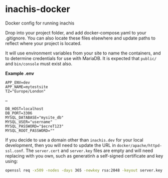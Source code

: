 # inachis-docker
Docker config for running inachis

Drop into your project folder, and add docker-compose.yaml to your .gitignore. You can also locate these files elsewhere and update paths to reflect where your project is located.

It will use environment variables from your site to name the containers, and to determine credentials for use with MariaDB. It is expected that `public/` and `bin/console` must exist also.

**Example .env**
```
APP_ENV=dev
APP_NAME=mytestsite
TZ="Europe/London"

…

DB_HOST=localhost
DB_PORT=3306
MYSQL_DATABASE="mysite_db"
MYSQL_USER="username"
MYSQL_PASSWORD="$ecreT123"
MYSQL_ROOT_PASSWORD=""
```

If you decide to use a domain other than `inachis.dev` for your local development, then you will need to update the URL in `docker/apache/httpd-ssl.conf`. The `server.cert` and `server.key` files are empty and will need replacing with you own, such as generatinh a self-signed certificate and key using:

```bash
openssl req -x509 -nodes -days 365 -newkey rsa:2048 -keyout server.key -out server.crt
```
